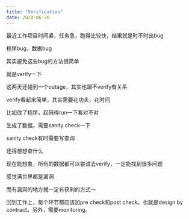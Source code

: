 ```yaml
---
title: "Verification"
date: 2020-06-26
---
```


最近工作项目时间紧，任务急，跑得比较快，结果就是时不时出bug

程序bug，数据bug

其实避免这些bug的方法很简单

就是verify一下

这两天还碰到一个outage，其实也跟不verify有关系

verify看起来简单，其实需要花功夫，花时间

比如改了程序，起码得run一下看对不对

生成了数据，需要sanity check一下

sanity check有时需要写查询

还得想想查什么

现在能想象，所有的数据都可以尝试去verify，一定能找到很多问题

感觉满世界都是漏洞

而有漏洞的地方就一定有获利的方式～

回到工作上，每个环节都应该加pre check和post check。也就是design by contract。另外，需要monitoring。
